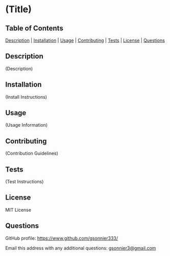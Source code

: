 # (Title)
  
  ## Table of Contents
  [Description](#description) |
  [Installation](#installation) |
  [Usage](#usage) |
  [Contributing](#contributing) |
  [Tests](#tests) |
  [License](#license) |
  [Questions](#questions)
  
  ## Description
  (Description)
  
  ## Installation
  (Install Instructions)
  
  ## Usage
  (Usage Information)
  
  ## Contributing
  (Contribution Guidelines)
  
  ## Tests
  (Test Instructions)
  
  ## License
  MIT License
  
  ## Questions
  GitHub profile: https://www.github.com/gsonnier333/
  
  Email this address with any additional questions: gsonnier3@gmail.com
